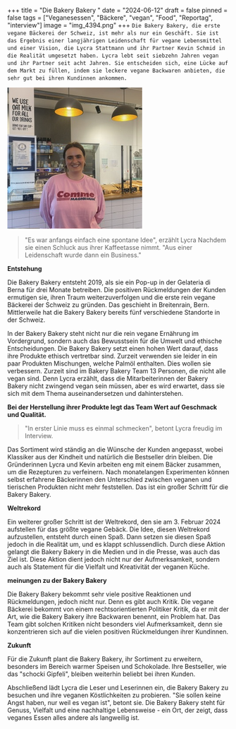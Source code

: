 +++
title = "Die Bakery Bakery "
date = "2024-06-12"
draft = false
pinned = false
tags = ["Veganesessen", "Bäckere", "vegan", "Food", "Reportag", "interview"]
image = "img_4394.png"
+++
`Die Bakery Bakery, die erste vegane Bäckerei der Schweiz, ist mehr als nur ein Geschäft. Sie ist das Ergebnis einer langjährigen Leidenschaft für vegane Lebensmittel und einer Vision, die Lycra Stattmann und ihr Partner Kevin Schmid in die Realität umgesetzt haben. Lycra lebt seit siebzehn Jahren vegan und ihr Partner seit acht Jahren. Sie entscheiden sich, eine Lücke auf dem Markt zu füllen, indem sie leckere vegane Backwaren anbieten, die sehr gut bei ihren Kundinnen ankommen.`

![Lycra Stattmann, Gründerin der Bakery Bakery ](img_5796.jpeg)

> "Es war anfangs einfach eine spontane Idee", erzählt Lycra Nachdem sie einen Schluck aus ihrer Kaffeetasse nimmt. "Aus einer Leidenschaft wurde dann ein Business." 

**Entstehung** 

Die Bakery Bakery entsteht 2019, als sie ein Pop-up in der Gelateria di Berna für drei Monate betreiben. Die positiven Rückmeldungen der Kunden ermutigen sie, ihren Traum weiterzuverfolgen und die erste rein vegane Bäckerei der Schweiz zu gründen. Das geschieht in Breitenrain, Bern. Mittlerweile hat die Bakery Bakery bereits fünf verschiedene Standorte in der Schweiz.

In der Bakery Bakery steht nicht nur die rein vegane Ernährung im Vordergrund, sondern auch das Bewusstsein für die Umwelt und ethische Entscheidungen. Die Bakery Bakery setzt einen hohen Wert darauf, dass ihre Produkte ethisch vertretbar sind. Zurzeit verwenden sie leider in ein paar Produkten Mischungen, welche Palmöl enthalten. Dies wollen sie verbessern. Zurzeit sind im Bakery Bakery Team 13 Personen, die nicht alle vegan sind. Denn Lycra erzählt, dass die Mitarbeiterinnen der Bakery Bakery nicht zwingend vegan sein müssen, aber es wird erwartet, dass sie sich mit dem Thema auseinandersetzen und dahinterstehen.

**Bei der Herstellung ihrer Produkte legt das Team Wert auf Geschmack und Qualität.**

>  "In erster Linie muss es einmal schmecken", betont Lycra freudig im Interview.

 Das Sortiment wird ständig an die Wünsche der Kunden angepasst, wobei Klassiker aus der Kindheit und natürlich die Bestseller drin bleiben. Die Gründerinnen Lycra und Kevin arbeiten eng mit einem Bäcker zusammen, um die Rezepturen zu verfeinern. Nach monatelangen Experimenten können selbst erfahrene Bäckerinnen den Unterschied zwischen veganen und tierischen Produkten nicht mehr feststellen. Das ist ein großer Schritt für die Bakery Bakery. 



**Weltrekord** 

Ein weiterer großer Schritt ist der Weltrekord, den sie am 3. Februar 2024 aufstellen für das größte vegane Gebäck. Die Idee, diesen Weltrekord aufzustellen, entsteht durch einen Spaß. Dann setzen sie diesen Spaß jedoch in die Realität um, und es klappt schlussendlich. Durch diese Aktion gelangt die Bakery Bakery in die Medien und in die Presse, was auch das Ziel ist. Diese Aktion dient jedoch nicht nur der Aufmerksamkeit, sondern auch als Statement für die Vielfalt und Kreativität der veganen Küche. 



**meinungen zu der Bakery Bakery** 

Die Bakery Bakery bekommt sehr viele positive Reaktionen und Rückmeldungen, jedoch nicht nur. Denn es gibt auch Kritik. Die vegane Bäckerei bekommt von einem rechtsorientierten Politiker Kritik, da er mit der Art, wie die Bakery Bakery ihre Backwaren benennt, ein Problem hat. Das Team gibt solchen Kritiken nicht besonders viel Aufmerksamkeit, denn sie konzentrieren sich auf die vielen positiven Rückmeldungen ihrer Kundinnen.



**Zukunft** 

Für die Zukunft plant die Bakery Bakery, ihr Sortiment zu erweitern, besonders im Bereich warmer Speisen und Schokolade. Ihre Bestseller, wie das "schocki Gipfeli", bleiben weiterhin beliebt bei ihren Kunden.

Abschließend lädt Lycra die Leser und Leserinnen ein, die Bakery Bakery zu besuchen und ihre veganen Köstlichkeiten zu probieren. "Sie sollen keine Angst haben, nur weil es vegan ist", betont sie. Die Bakery Bakery steht für Genuss, Vielfalt und eine nachhaltige Lebensweise - ein Ort, der zeigt, dass veganes Essen alles andere als langweilig ist.